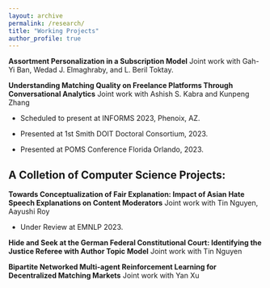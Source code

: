 ```yaml
---
layout: archive
permalink: /research/
title: "Working Projects"
author_profile: true
---
```


**Assortment Personalization in a Subscription Model** Joint work with Gah-Yi Ban, Wedad J. Elmaghraby, and L. Beril Toktay.

**Understanding Matching Quality on Freelance Platforms Through Conversational Analytics** Joint work with Ashish S. Kabra and Kunpeng Zhang

 * Scheduled to present at INFORMS 2023, Phenoix, AZ.

 * Presented at 1st Smith DOIT Doctoral Consortium, 2023.

 * Presented at POMS Conference Florida Orlando, 2023. 

## A Colletion of Computer Science Projects:

**Towards Conceptualization of Fair Explanation: Impact of Asian Hate Speech Explanations on Content Moderators** Joint work with Tin Nguyen, Aayushi Roy

* Under Review at EMNLP 2023.

**Hide and Seek at the German Federal Constitutional Court: Identifying the Justice Referee with Author Topic Model** Joint work with Tin Nguyen

**Bipartite Networked Multi-agent Reinforcement Learning for Decentralized Matching Markets** Joint work with Yan Xu



